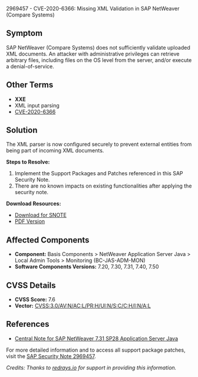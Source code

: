 2969457 - CVE-2020-6366: Missing XML Validation in SAP NetWeaver (Compare Systems)

## Symptom

SAP NetWeaver (Compare Systems) does not sufficiently validate uploaded XML documents. An attacker with administrative privileges can retrieve arbitrary files, including files on the OS level from the server, and/or execute a denial-of-service.

## Other Terms

- **XXE**
- XML input parsing
- [CVE-2020-6366](https://cve.mitre.org/cgi-bin/cvename.cgi?name=CVE-2020-6366)

## Solution

The XML parser is now configured securely to prevent external entities from being part of incoming XML documents.

**Steps to Resolve:**
1. Implement the Support Packages and Patches referenced in this SAP Security Note.
2. There are no known impacts on existing functionalities after applying the security note.

**Download Resources:**
- [Download for SNOTE](https://notesdownloads.sap.com/note/0040000001714232020)
- [PDF Version](https://userapps.support.sap.com/sap/support/sfm/notes/print/0002969457?language=en-US&token=3DA75016C9822AE8D81847F8FE422021)

## Affected Components

- **Component:** Basis Components > NetWeaver Application Server Java > Local Admin Tools > Monitoring (BC-JAS-ADM-MON)
- **Software Components Versions:** 7.20, 7.30, 7.31, 7.40, 7.50

## CVSS Details

- **CVSS Score:** 7.6
- **Vector:** [CVSS:3.0/AV:N/AC:L/PR:H/UI:N/S:C/C:H/I:N/A:L](https://nvd.nist.gov/vuln-metrics/cvss/v3-calculator)

## References

- [Central Note for SAP NetWeaver 7.31 SP28 Application Server Java](https://me.sap.com/notes/2968085)
  
For more detailed information and to access all support package patches, visit the [SAP Security Note 2969457](https://me.sap.com/notes/2969457).

*Credits: Thanks to [redrays.io](https://redrays.io) for support in providing this information.*